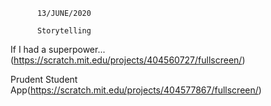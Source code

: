           13/JUNE/2020
          
          Storytelling


If I had a superpower...(https://scratch.mit.edu/projects/404560727/fullscreen/)

Prudent Student App(https://scratch.mit.edu/projects/404577867/fullscreen/)
